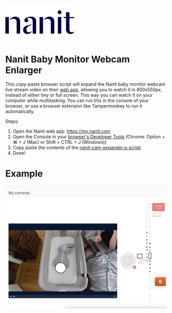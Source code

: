 <img src="nanit-logo.webp" alt="Nanit" width="215">

# Nanit Baby Monitor Webcam Enlarger
This copy-paste browser script will expand the Nanit baby monitor webcam live stream video on their [web app](https://my.nanit.com), allowing you to watch it in 800x550px, instead of either tiny or full screen. This way you can watch it on your computer while multitasking.  You can run this in the console of your browser, or use a browser extension like Tampermonkey to run it automatically.

Steps:
1. Open the Nanit web app: https://my.nanit.com
2. Open the Console in your [browser's Developer Tools](https://balsamiq.com/support/faqs/browserconsole) (Chrome: Option + ⌘ + J (Mac) or Shift + CTRL + J (Windows))
3. Copy paste the contents of the [nanit-cam-expander.js script](nanit-cam-expander.js).
4. Done!

# Example
<img src="nanit-webcam-enlarger-sample.png" alt="Nanit" width="800px" maxwidth="80%">

